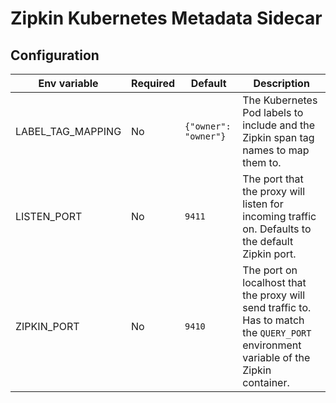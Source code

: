 # Zipkin Kubernetes Metadata Sidecar

## Configuration

Env variable      | Required | Default              | Description
------------------|----------|----------------------|------------
LABEL_TAG_MAPPING | No       | `{"owner": "owner"}` | The Kubernetes Pod labels to include and the Zipkin span tag names to map them to.
LISTEN_PORT       | No       | `9411`               | The port that the proxy will listen for incoming traffic on. Defaults to the default Zipkin port.
ZIPKIN_PORT       | No       | `9410`               | The port on localhost that the proxy will send traffic to. Has to match the `QUERY_PORT` environment variable of the Zipkin container.
